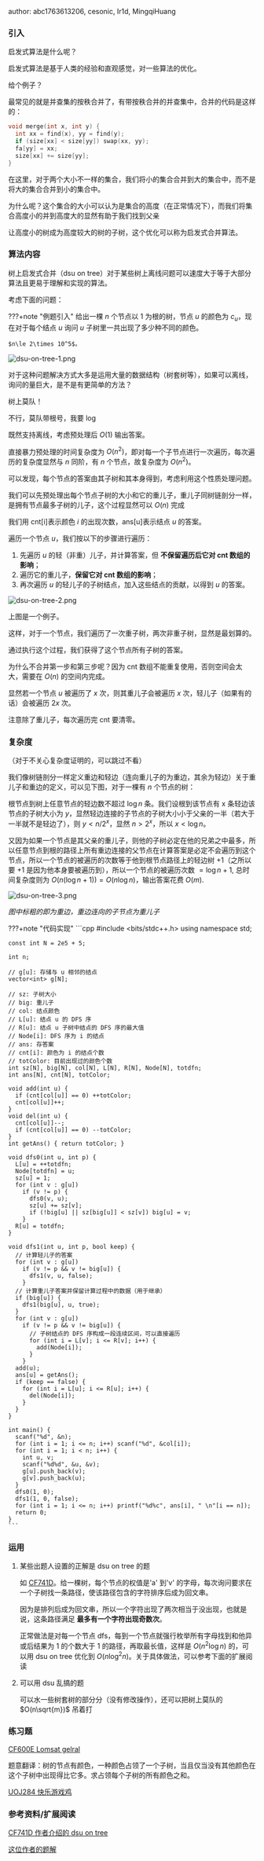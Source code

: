 author: abc1763613206, cesonic, Ir1d, MingqiHuang

### 引入

启发式算法是什么呢？

启发式算法是基于人类的经验和直观感觉，对一些算法的优化。

给个例子？

最常见的就是并查集的按秩合并了，有带按秩合并的并查集中，合并的代码是这样的：

```cpp
void merge(int x, int y) {
  int xx = find(x), yy = find(y);
  if (size[xx] < size[yy]) swap(xx, yy);
  fa[yy] = xx;
  size[xx] += size[yy];
}
```

在这里，对于两个大小不一样的集合，我们将小的集合合并到大的集合中，而不是将大的集合合并到小的集合中。

为什么呢？这个集合的大小可以认为是集合的高度（在正常情况下），而我们将集合高度小的并到高度大的显然有助于我们找到父亲

让高度小的树成为高度较大的树的子树，这个优化可以称为启发式合并算法。

### 算法内容

树上启发式合并（dsu on tree）对于某些树上离线问题可以速度大于等于大部分算法且更易于理解和实现的算法。

考虑下面的问题：

???+note "例题引入"
    给出一棵 $n$ 个节点以 $1$ 为根的树，节点 $u$ 的颜色为 $c_u$，现在对于每个结点 $u$ 询问 $u$ 子树里一共出现了多少种不同的颜色。
    
    $n\le 2\times 10^5$。

![dsu-on-tree-1.png](./images/dsu-on-tree-1.png)

对于这种问题解决方式大多是运用大量的数据结构（树套树等），如果可以离线，询问的量巨大，是不是有更简单的方法？

树上莫队！

不行，莫队带根号，我要 log

既然支持离线，考虑预处理后 $O(1)$ 输出答案。

直接暴力预处理的时间复杂度为 $O(n^2)$，即对每一个子节点进行一次遍历，每次遍历的复杂度显然与 $n$ 同阶，有 $n$ 个节点，故复杂度为 $O(n^2)$。

可以发现，每个节点的答案由其子树和其本身得到，考虑利用这个性质处理问题。

我们可以先预处理出每个节点子树的大小和它的重儿子，重儿子同树链剖分一样，是拥有节点最多子树的儿子，这个过程显然可以 $O(n)$ 完成

我们用 cnt[i]表示颜色 $i$ 的出现次数，ans[u]表示结点 $u$ 的答案。

遍历一个节点 $u$，我们按以下的步骤进行遍历：

1. 先遍历 $u$ 的轻（非重）儿子，并计算答案，但 **不保留遍历后它对 cnt 数组的影响**；
2. 遍历它的重儿子，**保留它对 cnt 数组的影响**；
3. 再次遍历 $u$ 的轻儿子的子树结点，加入这些结点的贡献，以得到 $u$ 的答案。

![dsu-on-tree-2.png](./images/dsu-on-tree-2.svg)

上图是一个例子。

这样，对于一个节点，我们遍历了一次重子树，两次非重子树，显然是最划算的。

通过执行这个过程，我们获得了这个节点所有子树的答案。

为什么不合并第一步和第三步呢？因为 cnt 数组不能重复使用，否则空间会太大，需要在 $O(n)$ 的空间内完成。

显然若一个节点 $u$ 被遍历了 $x$ 次，则其重儿子会被遍历 $x$ 次，轻儿子（如果有的话）会被遍历 $2x$ 次。

注意除了重儿子，每次遍历完 cnt 要清零。

### 复杂度

（对于不关心复杂度证明的，可以跳过不看）

我们像树链剖分一样定义重边和轻边（连向重儿子的为重边，其余为轻边）关于重儿子和重边的定义，可以见下图，对于一棵有 $n$ 个节点的树：

根节点到树上任意节点的轻边数不超过 $\log n$ 条。我们设根到该节点有 x 条轻边该节点的子树大小为 $y$，显然轻边连接的子节点的子树大小小于父亲的一半（若大于一半就不是轻边了），则 $y<n/2^x$，显然 $n>2^x$，所以 $x<\log n$。

又因为如果一个节点是其父亲的重儿子，则他的子树必定在他的兄弟之中最多，所以任意节点到根的路径上所有重边连接的父节点在计算答案是必定不会遍历到这个节点，所以一个节点的被遍历的次数等于他到根节点路径上的轻边树 $+1$（之所以要 $+1$ 是因为他本身要被遍历到），所以一个节点的被遍历次数 $=\log n+1$, 总时间复杂度则为 $O(n(\log n+1))=O(n\log n)$，输出答案花费 $O(m)$.

![dsu-on-tree-3.png](./images/dsu-on-tree-3.png)

*图中标粗的即为重边，重边连向的子节点为重儿子*

???+note "代码实现"
    ```cpp
    #include <bits/stdc++.h>
    using namespace std;
    
    const int N = 2e5 + 5;
    
    int n;
    
    // g[u]: 存储与 u 相邻的结点
    vector<int> g[N];
    
    // sz: 子树大小
    // big: 重儿子
    // col: 结点颜色
    // L[u]: 结点 u 的 DFS 序
    // R[u]: 结点 u 子树中结点的 DFS 序的最大值
    // Node[i]: DFS 序为 i 的结点
    // ans: 存答案
    // cnt[i]: 颜色为 i 的结点个数
    // totColor: 目前出现过的颜色个数
    int sz[N], big[N], col[N], L[N], R[N], Node[N], totdfn;
    int ans[N], cnt[N], totColor;
    
    void add(int u) {
      if (cnt[col[u]] == 0) ++totColor;
      cnt[col[u]]++;
    }
    void del(int u) {
      cnt[col[u]]--;
      if (cnt[col[u]] == 0) --totColor;
    }
    int getAns() { return totColor; }
    
    void dfs0(int u, int p) {
      L[u] = ++totdfn;
      Node[totdfn] = u;
      sz[u] = 1;
      for (int v : g[u])
        if (v != p) {
          dfs0(v, u);
          sz[u] += sz[v];
          if (!big[u] || sz[big[u]] < sz[v]) big[u] = v;
        }
      R[u] = totdfn;
    }
    
    void dfs1(int u, int p, bool keep) {
      // 计算轻儿子的答案
      for (int v : g[u])
        if (v != p && v != big[u]) {
          dfs1(v, u, false);
        }
      // 计算重儿子答案并保留计算过程中的数据（用于继承）
      if (big[u]) {
        dfs1(big[u], u, true);
      }
      for (int v : g[u])
        if (v != p && v != big[u]) {
          // 子树结点的 DFS 序构成一段连续区间，可以直接遍历
          for (int i = L[v]; i <= R[v]; i++) {
            add(Node[i]);
          }
        }
      add(u);
      ans[u] = getAns();
      if (keep == false) {
        for (int i = L[u]; i <= R[u]; i++) {
          del(Node[i]);
        }
      }
    }
    
    int main() {
      scanf("%d", &n);
      for (int i = 1; i <= n; i++) scanf("%d", &col[i]);
      for (int i = 1; i < n; i++) {
        int u, v;
        scanf("%d%d", &u, &v);
        g[u].push_back(v);
        g[v].push_back(u);
      }
      dfs0(1, 0);
      dfs1(1, 0, false);
      for (int i = 1; i <= n; i++) printf("%d%c", ans[i], " \n"[i == n]);
      return 0;
    }
    ```

### 运用

1.  某些出题人设置的正解是 dsu on tree 的题

    如 [CF741D](http://codeforces.com/problemset/problem/741/D)。给一棵树，每个节点的权值是'a' 到'v' 的字母，每次询问要求在一个子树找一条路径，使该路径包含的字符排序后成为回文串。

    因为是排列后成为回文串，所以一个字符出现了两次相当于没出现，也就是说，这条路径满足 **最多有一个字符出现奇数次**。

    正常做法是对每一个节点 dfs，每到一个节点就强行枚举所有字母找到和他异或后结果为 1 的个数大于 1 的路径，再取最长值，这样是 $O(n^2\log n)$ 的，可以用 dsu on tree 优化到 $O(n\log^2n)$。关于具体做法，可以参考下面的扩展阅读

2.  可以用 dsu 乱搞的题

    可以水一些树套树的部分分（没有修改操作），还可以把树上莫队的 $O(n\sqrt{m})$ 吊着打

### 练习题

[CF600E Lomsat gelral](http://codeforces.com/problemset/problem/600/E)

题意翻译：树的节点有颜色，一种颜色占领了一个子树，当且仅当没有其他颜色在这个子树中出现得比它多。求占领每个子树的所有颜色之和。

[UOJ284 快乐游戏鸡](https://uoj.ac/problem/284)

### 参考资料/扩展阅读

[CF741D 作者介绍的 dsu on tree](http://codeforces.com/blog/entry/44351)

[这位作者的题解](http://codeforces.com/blog/entry/48871)
